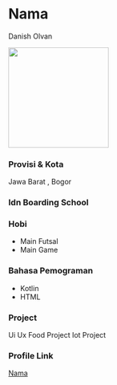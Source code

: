 # Nama
Danish Olvan

<img src="https://encrypted-tbn0.gstatic.com/images?q=tbn:ANd9GcTLePPCmpULvG0hvO7kzXxfimbmxZCxMq6f3w&usqp=CAU" width="200" height="200" align="center"/>

### Provisi & Kota

Jawa Barat , Bogor

### Idn Boarding School


### Hobi

- Main Futsal 
- Main Game


### Bahasa Pemograman 

- Kotlin
- HTML

### Project
Ui Ux Food Project
Iot Project



### Profile Link

[Nama](https://github.com/D4N1S)
